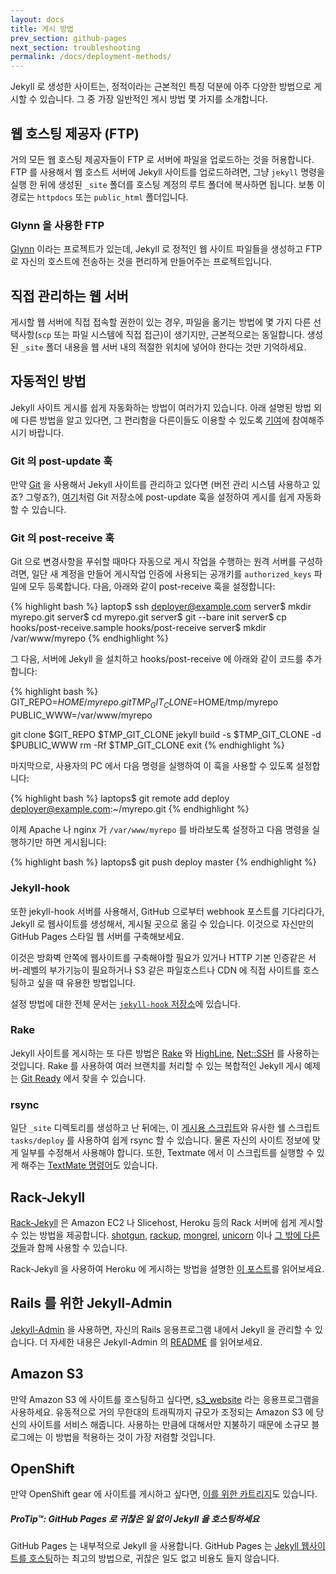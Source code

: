 ```yaml
---
layout: docs
title: 게시 방법
prev_section: github-pages
next_section: troubleshooting
permalink: /docs/deployment-methods/
---
```


Jekyll 로 생성한 사이트는, 정적이라는 근본적인 특징 덕분에 아주 다양한 방법으로 게시할 수 있습니다. 그 중 가장 일반적인 게시 방법 몇 가지를 소개합니다.

## 웹 호스팅 제공자 (FTP)

거의 모든 웹 호스팅 제공자들이 FTP 로 서버에 파일을 업로드하는 것을 허용합니다. FTP 를 사용해서 웹 호스트 서버에 Jekyll 사이트를 업로드하려면, 그냥 `jekyll` 명령을 실행 한 뒤에 생성된 `_site` 폴더를 호스팅 계정의 루트 폴더에 복사하면 됩니다. 보통 이 경로는 `httpdocs` 또는 `public_html` 폴더입니다.

### Glynn 을 사용한 FTP

[Glynn](https://github.com/dmathieu/glynn) 이라는 프로젝트가 있는데, Jekyll 로 정적인 웹 사이트 파일들을 생성하고
FTP 로 자신의 호스트에 전송하는 것을 편리하게 만들어주는 프로젝트입니다.

## 직접 관리하는 웹 서버

게시할 웹 서버에 직접 접속할 권한이 있는 경우, 파일을 옮기는 방법에 몇 가지 다른 선택사항(`scp` 또는 파일 시스템에 직접 접근)이 생기지만, 근본적으로는 동일합니다. 생성된 `_site` 폴더 내용을 웹 서버 내의 적절한 위치에 넣어야 한다는 것만 기억하세요.

## 자동적인 방법

Jekyll 사이트 게시를 쉽게 자동화하는 방법이 여러가지 있습니다. 아래 설명된 방법 외에 다른 방법을 알고 있다면, 그 편리함을 다른이들도 이용할 수 있도록 [기여](../contributing/)에 참여해주시기 바랍니다.

### Git 의 post-update 훅

만약 [Git](http://git-scm.com/) 을 사용해서 Jekyll 사이트를 관리하고 있다면
(버전 관리 시스템 사용하고 있죠? 그렇죠?),
[여기](http://web.archive.org/web/20091223025644/http://www.taknado.com/en/2009/03/26/deploying-a-jekyll-generated-site/)처럼
Git 저장소에 post-update 훅을 설정하여 게시를 쉽게 자동화 할 수 있습니다.

### Git 의 post-receive 훅

Git 으로 변경사항을 푸쉬할 때마다 자동으로 게시 작업을 수행하는 원격 서버를 구성하려면, 일단 새 계정을 만들어 게시작업 인증에 사용되는 공개키를 `authorized_keys` 파일에 모두 등록합니다. 다음, 아래와 같이 post-receive 훅을 설정합니다:

{% highlight bash %}
laptop$ ssh deployer@example.com
server$ mkdir myrepo.git
server$ cd myrepo.git
server$ git --bare init
server$ cp hooks/post-receive.sample hooks/post-receive
server$ mkdir /var/www/myrepo
{% endhighlight %}

그 다음, 서버에 Jekyll 을 설치하고 hooks/post-receive 에 아래와 같이 코드를
추가합니다:

{% highlight bash %}
GIT_REPO=$HOME/myrepo.git
TMP_GIT_CLONE=$HOME/tmp/myrepo
PUBLIC_WWW=/var/www/myrepo

git clone $GIT_REPO $TMP_GIT_CLONE
jekyll build -s $TMP_GIT_CLONE -d $PUBLIC_WWW
rm -Rf $TMP_GIT_CLONE
exit
{% endhighlight %}

마지막으로, 사용자의 PC 에서 다음 명령을 실행하여 이 훅을 사용할 수 있도록
설정합니다:

{% highlight bash %}
laptops$ git remote add deploy deployer@example.com:~/myrepo.git
{% endhighlight %}

이제 Apache 나 nginx 가 `/var/www/myrepo` 를 바라보도록 설정하고 다음 명령을
실행하기만 하면 게시됩니다:

{% highlight bash %}
laptops$ git push deploy master
{% endhighlight %}

### Jekyll-hook

또한 jekyll-hook 서버를 사용해서, GitHub 으로부터 webhook 포스트를 기다리다가,
Jekyll 로 웹사이트를 생성해서, 게시될 곳으로 옮길 수 있습니다. 이것으로 자신만의
GitHub Pages 스타일 웹 서버를 구축해보세요.

이것은 방화벽 안쪽에 웹사이트를 구축해야할 필요가 있거나 HTTP 기본 인증같은
서버-레벨의 부가기능이 필요하거나 S3 같은 파일호스트나 CDN 에 직접 사이트를
호스팅하고 싶을 때 유용한 방법입니다.

설정 방법에 대한 전체 문서는 [`jekyll-hook`
저장소](https://github.com/developmentseed/jekyll-hook)에 있습니다.

### Rake

Jekyll 사이트를 게시하는 또 다른 방법은 [Rake](https://github.com/jimweirich/rake) 와 [HighLine](https://github.com/JEG2/highline),
[Net::SSH](https://github.com/net-ssh/net-ssh) 를 사용하는 것입니다. Rake 를 사용하여 여러 브랜치를 처리할 수 있는 복합적인 Jekyll 게시 예제는 [Git Ready](https://github.com/gitready/gitready/blob/cdfbc4ec5321ff8d18c3ce936e9c749dbbc4f190/Rakefile) 에서 찾을 수 있습니다.

### rsync

일단 `_site` 디렉토리를 생성하고 난 뒤에는, 이 [게시용 스크립트](https://github.com/henrik/henrik.nyh.se/blob/master/tasks/deploy)와 유사한 쉘 스크립트 `tasks/deploy` 를 사용하여 쉽게 rsync 할 수 있습니다. 물론 자신의 사이트 정보에 맞게 일부를 수정해서 사용해야 합니다.
또한, Textmate 에서 이 스크립트를 실행할 수 있게 해주는 [TextMate 명령어](http://gist.github.com/214959)도 있습니다.


## Rack-Jekyll

[Rack-Jekyll](https://github.com/adaoraul/rack-jekyll/) 은 Amazon EC2 나 Slicehost, Heroku 등의 Rack 서버에 쉽게 게시할 수 있는 방법을 제공합니다. [shotgun](https://github.com/rtomayko/shotgun/), [rackup](https://github.com/rack/rack), [mongrel](https://github.com/mongrel/mongrel), [unicorn](https://github.com/defunkt/unicorn/) 이나 [그 밖에 다른 것들](https://github.com/adaoraul/rack-jekyll#readme)과 함께 사용할 수 있습니다.

Rack-Jekyll 을 사용하여 Heroku 에 게시하는 방법을 설명한 [이 포스트](http://blog.crowdint.com/2010/08/02/instant-blog-using-jekyll-and-heroku.html)를 읽어보세요.

## Rails 를 위한 Jekyll-Admin

[Jekyll-Admin](https://github.com/zkarpinski/Jekyll-Admin) 을 사용하면, 자신의 Rails 응용프로그램 내에서 Jekyll 을 관리할 수 있습니다. 더 자세한 내용은 Jekyll-Admin 의 [README](https://github.com/zkarpinski/Jekyll-Admin/blob/master/README) 를 읽어보세요.

## Amazon S3

만약 Amazon S3 에 사이트를 호스팅하고 싶다면,
[s3_website](https://github.com/laurilehmijoki/s3_website) 라는 응용프로그램을
사용하세요.
유동적으로 거의 무한대의 트래픽까지 규모가 조정되는 Amazon S3 에 당신의 사이트를
서비스 해줍니다. 사용하는 만큼에 대해서만 지불하기 때문에 소규모 블로그에는 이
방법을 적용하는 것이 가장 저렴할 것입니다.

## OpenShift

만약 OpenShift gear 에 사이트를 게시하고 싶다면, [이를 위한
카트리지](https://github.com/openshift-cartridges/openshift-jekyll-cartridge)도 있습니다.

<div class="note">
  <h5>ProTip™: GitHub Pages 로 귀찮은 일 없이 Jekyll 을 호스팅하세요</h5>
  <p>GitHub Pages 는 내부적으로 Jekyll 을 사용합니다. GitHub Pages 는 <a href="../github-pages/">Jekyll 웹사이트를 호스팅</a>하는 최고의 방법으로, 귀찮은 일도 없고 비용도 들지 않습니다.</p>
</div>
